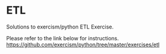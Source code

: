 # ETL

Solutions to exercism/python ETL Exercise. 

Please refer to the link below for instructions. 
https://github.com/exercism/python/tree/master/exercises/etl
